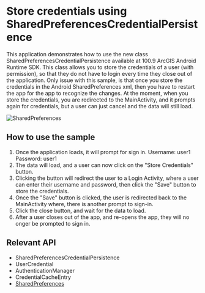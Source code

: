 # Store credentials using SharedPreferencesCredentialPersistence

This application demonstrates how to use the new class SharedPreferencesCredentialPersistence available at 100.9 ArcGIS Android Runtime SDK.
This class allows you to store the credentials of a user (with permission), so that they do not have to login every time they close out of the application.
Only issue with this sample, is that once you store the credentials in the Android SharedPreferences xml, then you have to restart the app for the app to recognize the changes.
At the moment, when you store the credentials, you are redirected to the MainActivity, and it prompts again for credentials, but a user can just cancel and the data will still load.

![SharedPreferences](https://github.com/banuelosj/AndroidSamples/blob/main/java/shared-preferences-credential-persist/demo.gif)

## How to use the sample
1. Once the application loads, it will prompt for sign in.
   Username: user1
   Password: user1
2. The data will load, and a user can now click on the "Store Credentials" button.
3. Clicking the button will redirect the user to a Login Activity, where a user can enter their username and password, then click the "Save" button to store the credentials.
4. Once the "Save" button is clicked, the user is redirected back to the MainActivity where, there is another prompt to sign-in.
5. Click the close button, and wait for the data to load.
6. After a user closes out of the app, and re-opens the app, they will no onger be prompted to sign in.

## Relevant API
* SharedPreferencesCredentialPersistence
* UserCredential
* AuthenticationManager
* CredentialCacheEntry
* [SharedPreferences](https://developer.android.com/reference/android/content/SharedPreferences)